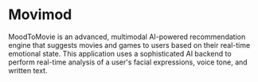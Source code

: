 # Movimod
MoodToMovie is an advanced, multimodal AI-powered recommendation engine that suggests movies and games to users based on their real-time emotional state. This application uses a sophisticated AI backend to perform real-time analysis of a user's facial expressions, voice tone, and written text. 
